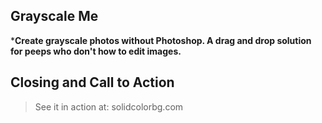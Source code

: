 ## Grayscale Me ##
***Create grayscale photos without Photoshop. A drag and drop solution for peeps who don't how to edit images.**

## Closing and Call to Action ##
  > See it in action at: solidcolorbg.com
